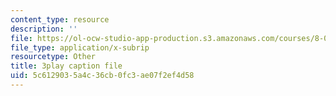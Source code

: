 ```yaml
---
content_type: resource
description: ''
file: https://ol-ocw-studio-app-production.s3.amazonaws.com/courses/8-03sc-physics-iii-vibrations-and-waves-fall-2016/5c6129035a4c36cb0fc3ae07f2ef4d58_T2n6fVybLcU.srt
file_type: application/x-subrip
resourcetype: Other
title: 3play caption file
uid: 5c612903-5a4c-36cb-0fc3-ae07f2ef4d58
---
```

